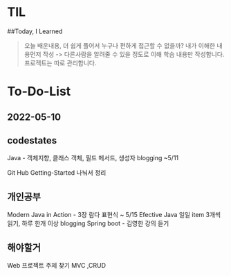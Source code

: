 # TIL

##Today, I Learned

>오늘 배운내용, 더 쉽게 풀어서 누구나 편하게 접근할 수 없을까?
>내가 이해한 내용먼저 작성 -> 다른사람을 알려줄 수 있을 정도로 이해
>학습 내용만 작성합니다. 프로젝트는 따로 관리합니다.


# To-Do-List






## 2022-05-10

## codestates
Java - 객체지향, 클래스 객체, 필드 메서드, 생성자 blogging ~5/11

Git Hub Getting-Started 나눠서 정리

## 개인공부
Modern Java in Action - 3장 람다 표현식 ~ 5/15
Efective Java 일일 item 3개씩 읽기, 하루 한개 이상 blogging
Spring boot - 김영한 강의 듣기

## 해야할거
Web 프로젝트 주제 찾기
MVC ,CRUD


